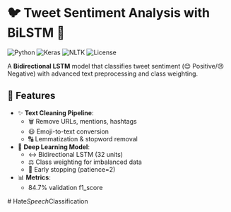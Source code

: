 # 🐦 Tweet Sentiment Analysis with BiLSTM 🤖

![Python](https://img.shields.io/badge/Python-3.8%2B-blue)
![Keras](https://img.shields.io/badge/Keras-2.12.0-red)
![NLTK](https://img.shields.io/badge/NLTK-3.8.1-lightgrey)
![License](https://img.shields.io/badge/License-MIT-green)

A **Bidirectional LSTM** model that classifies tweet sentiment (😊 Positive/😠 Negative) with advanced text preprocessing and class weighting.

## 🚀 Features

- ✨ **Text Cleaning Pipeline**:
  - 🗑️ Remove URLs, mentions, hashtags
  - 😃 Emoji-to-text conversion
  - 🔠 Lemmatization & stopword removal
- 🧠 **Deep Learning Model**:
  - ↔️ Bidirectional LSTM (32 units)
  - ⚖️ Class weighting for imbalanced data
  - 🛑 Early stopping (patience=2)
- 📊 **Metrics**:
  - 84.7% validation f1_score

#   H a t e _ S p e e c h _ C l a s s i f i c a t i o n  
 